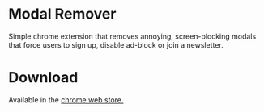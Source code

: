 # Modal Remover
Simple chrome extension that removes annoying, screen-blocking modals that force users to sign up, disable ad-block or join a newsletter.

# Download
Available in the [chrome web store.](https://chrome.google.com/webstore/detail/modal-remover/affkdfhjkjmeedminjfcdehjjiifpghf)
